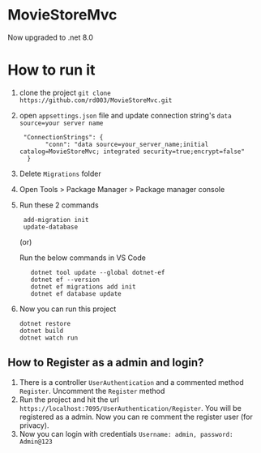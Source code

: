 # MovieStoreMvc

Now upgraded to .net 8.0

# How to run it
1. clone the project
   `git clone https://github.com/rd003/MovieStoreMvc.git`
2. open `appsettings.json` file and update connection string's `data source=your server name`
   
   ``` 
    "ConnectionStrings": {
          "conn": "data source=your_server_name;initial catalog=MovieStoreMvc; integrated security=true;encrypt=false"
     }
   ```

3. Delete `Migrations` folder
4. Open Tools > Package Manager > Package manager console
5. Run these 2 commands
    ```
     add-migration init
     update-database
     ````
    (or)
   <p>Run the below commands in VS Code</p>
   
   ```
      dotnet tool update --global dotnet-ef
      dotnet ef --version
      dotnet ef migrations add init
      dotnet ef database update
     ````
7. Now you can run this project 
      ```
      dotnet restore
      dotnet build
      dotnet watch run
     ```

## How to Register as a admin and login?
1. There is a controller `UserAuthentication` and a commented method `Register`. Uncomment the `Register` method
2. Run the project and hit the url `https://localhost:7095/UserAuthentication/Register`. You will be registered as a admin. Now you can re comment the register user (for privacy).
3. Now you can login with credentials `Username: admin, password: Admin@123`
